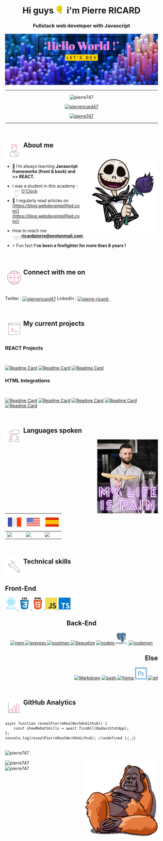 <h1 align="center">Hi guys <img src="hello.gif" alt="hello" width="30" /> i'm Pierre RICARD</h1>
<h3 align="center">Fullstack web developer with Javascript</h3>

<img src="banner.png">

<br>

<hr>

<p align="center"> <img src="https://komarev.com/ghpvc/?username=pierre747&label=Profile%20views&color=0e75b6&style=flat" alt="pierre747" /> </p>

<p align="center"> <a href="https://twitter.com/pierrericard47" target="blank"><img src="https://img.shields.io/twitter/follow/pierrericard47?logo=twitter&style=for-the-badge" alt="pierrericard47" /></a> </p>

<p align="center"> <a href="https://github.com/ryo-ma/github-profile-trophy"><img src="https://github-profile-trophy.vercel.app/?username=pierre747&theme=dracula" alt="pierre747" /></a> </p>

<hr>

<br>

## About me <img align="left" src="avatar.gif" alt="pierrericard47" width="60" />

<img align="right" src="jack.gif" alt="jack"/>
<br>

-   🌱 I’m always learning **Javascript frameworks (front & back) and >> REACT.**

-   I was a student in this academy : [O'Clock](https://oclock.io/) <img align="left" src="book.gif" alt="pierrericard47" width="30" />

-   📝 I regularly read articles on [https://blog.webdevsimplified.com/](https://blog.webdevsimplified.com/)

-   How to reach me **ricardpierre@protonmail.com** <img align="left" src="enveloppe.gif" alt="pierrericard47" width="30" />

-   ⚡ Fun fact **I've been a firefighter for more than 8 years !**

<br>

## Connect with me on <img align="left" src="globe.gif" alt="pierrericard47" width="60" />

<br>
<br>

<p align="left" width="50%">
Twitter :
<a href="https://twitter.com/pierrericard47" target="blank"> <img align="center" src="https://raw.githubusercontent.com/rahuldkjain/github-profile-readme-generator/master/src/images/icons/Social/twitter.svg" alt="pierrericard47" height="30" width="40" /></a>
LinkedIn :
<a href="https://linkedin.com/in/pierre-ricard-" target="blank"><img align="center" src="https://raw.githubusercontent.com/rahuldkjain/github-profile-readme-generator/master/src/images/icons/Social/linked-in-alt.svg" alt="pierre-ricard-" height="30" width="40" /></a>
</p>

<br>

## My current projects <img align="left" src="repo.gif" alt="repo" width="60" />

<br>

### REACT Projects

<br>

[![Readme Card](https://github-readme-stats.vercel.app/api/pin/?username=pierre747&repo=Meme-Generator&theme=dracula)](https://github.com/Pierre747/Meme-Generator)
[![Readme Card](https://github-readme-stats.vercel.app/api/pin/?username=pierre747&repo=Cooking-With-React&theme=dracula)](https://github.com/Pierre747/Cooking-With-React)
[![Readme Card](https://github-readme-stats.vercel.app/api/pin/?username=pierre747&repo=Aggregate&theme=dracula)](https://github.com/Pierre747/Aggregate)
<br>

### HTML Integrations

<br>

[![Readme Card](https://github-readme-stats.vercel.app/api/pin/?username=pierre747&repo=integration-HTML-responsive&theme=dracula)](https://github.com/Pierre747/integration-HTML-responsive)
[![Readme Card](https://github-readme-stats.vercel.app/api/pin/?username=pierre747&repo=integration-HTML-Part2&theme=dracula)](https://github.com/Pierre747/integration-HTML-Part2)
[![Readme Card](https://github-readme-stats.vercel.app/api/pin/?username=pierre747&repo=integration-HTML-part-3&theme=dracula)](https://github.com/Pierre747/integration-HTML-part-3)
[![Readme Card](https://github-readme-stats.vercel.app/api/pin/?username=pierre747&repo=HTML-integration-with-sass&theme=dracula)](https://github.com/Pierre747/HTML-integration-with-sass)
[![Readme Card](https://github-readme-stats.vercel.app/api/pin/?username=pierre747&repo=HTML-Sass---Ultimate-integration-&theme=dracula)](https://github.com/Pierre747/HTML-Sass---Ultimate-integration-)

<br>

## Languages spoken <img align="left" src="chat.gif" alt="pierrericard47" width="60" />

<p align="center"> <img align="right" src="pain.jpg" alt="pain" width="200"/>
</p>

<br>
<br>

| ![Fr](fr.png)                                                              | ![Us](us.png)                                                             | ![Esp](esp.png)                                                           |
| -------------------------------------------------------------------------- | ------------------------------------------------------------------------- | ------------------------------------------------------------------------- |
| ![](https://us-central1-progress-markdown.cloudfunctions.net/progress/100) | ![](https://us-central1-progress-markdown.cloudfunctions.net/progress/95) | ![](https://us-central1-progress-markdown.cloudfunctions.net/progress/90) |

<br>

## Technical skills <img align="left" src="tool.gif" alt="pierrericard47" width="60" />

<br>

<h2 align="left">Front-End</h2>

<p align="left">
<a href="https://reactjs.org/" target="_blank" rel="noreferrer"> <img src="https://raw.githubusercontent.com/devicons/devicon/master/icons/react/react-original-wordmark.svg" alt="react" width="40" height="40"/> </a> <a href="https://www.w3schools.com/css/" target="_blank" rel="noreferrer"> <img src="https://raw.githubusercontent.com/devicons/devicon/master/icons/css3/css3-original-wordmark.svg" alt="css3" width="40" height="40"/> </a> <a href="https://www.w3.org/html/" target="_blank" rel="noreferrer"> <img src="https://raw.githubusercontent.com/devicons/devicon/master/icons/html5/html5-original-wordmark.svg" alt="html5" width="40" height="40"/> </a> <a href="https://developer.mozilla.org/en-US/docs/Web/JavaScript" target="_blank" rel="noreferrer"> <img src="https://raw.githubusercontent.com/devicons/devicon/master/icons/javascript/javascript-original.svg" alt="javascript" width="40" height="40"/> </a> <a href="https://www.linux.org/" target="_blank" rel="noreferrer"></a> <a href="https://www.typescriptlang.org/" target="_blank" rel="noreferrer"> <img src="https://raw.githubusercontent.com/devicons/devicon/master/icons/typescript/typescript-original.svg" alt="typescript" width="40" height="40"/> </a> </p>

<h2 align="center">Back-End</h2>
<p align="center">
<a href="https://www.npmjs.com/" target="_blank" rel="noreferrer"> <img src="https://www.vectorlogo.zone/logos/npmjs/npmjs-ar21.svg" alt="npm" width="70"/> </a>
<a href="https://expressjs.com" target="_blank" rel="noreferrer"> <img src="https://www.vectorlogo.zone/logos/expressjs/expressjs-icon.svg" alt="express" width="40" height="40"/> </a>
 <a href="https://postman.com" target="_blank" rel="noreferrer"> <img src="https://www.vectorlogo.zone/logos/getpostman/getpostman-icon.svg" alt="postman" width="40" height="40"/> </a>
<a href="https://sequelize.org/"> <img src="https://www.vectorlogo.zone/logos/sequelizejs/sequelizejs-icon.svg" alt="Sequelize" width="40" height="40"/></a> <a href="https://nodejs.org" target="_blank" rel="noreferrer"> <img src="https://www.vectorlogo.zone/logos/nodejs/nodejs-icon.svg" alt="nodejs" width="40" height="40"/> </a> <a href="https://www.postgresql.org" target="_blank" rel="noreferrer"> <img src="https://raw.githubusercontent.com/devicons/devicon/master/icons/postgresql/postgresql-original-wordmark.svg" alt="postgresql" width="40" height="40"/> </a> <a href="https://www.npmjs.com/" target="_blank" rel="noreferrer"> <img src="https://www.vectorlogo.zone/logos/nodemonio/nodemonio-icon.svg" alt="nodemon" width="40" height="40"/></p> </a>
 <h2 align="right">Else</h2>
<p align="right">
 <a href="https://www.markdownguide.org/"> <img src="https://www.vectorlogo.zone/logos/markdown-here/markdown-here-icon.svg" alt="Markdown" width="40" height="40"/></a>
<a href="https://www.gnu.org/software/bash/" target="_blank" rel="noreferrer"> <img src="https://www.vectorlogo.zone/logos/gnu_bash/gnu_bash-icon.svg" alt="bash" width="40" height="40"/> </a>
<a href="https://www.figma.com/" target="_blank" rel="noreferrer"> <img src="https://www.vectorlogo.zone/logos/figma/figma-icon.svg" alt="figma" width="40" height="40"/> </a>
 <a href="https://www.photoshop.com/en" target="_blank" rel="noreferrer"> <img src="https://raw.githubusercontent.com/devicons/devicon/master/icons/photoshop/photoshop-line.svg" alt="photoshop" width="40" height="40"/> <a href="https://git-scm.com/" target="_blank" rel="noreferrer"> <img src="https://www.vectorlogo.zone/logos/git-scm/git-scm-icon.svg" alt="git" width="40" height="40"/> </a> </a> 
</p>

<br>

## GitHub Analytics <img align="left" src="stats.gif" alt="pierrericard47" width="60" />

<br>

```JS
async function revealPierreRealWorkOnGithub() {
    const showMeDatSkills = await findAll(BadassStatApp);
};
console.log(revealPierreRealWorkOnGithub); //undefined (⌣̩̩́_⌣̩̩̀)
```

<br>

<img align="center" src="https://github-readme-stats.vercel.app/api/top-langs?username=pierre747&show_icons=true&theme=dracula&locale=en&layout=compact" alt="pierre747" />

<br>
<p align="right"> <img align="right" src="gorilla.gif" alt="gorilla"/>
</p>
<img align="center" src="https://github-readme-stats.vercel.app/api?username=pierre747&show_icons=true&theme=dracula&locale=en" alt="pierre747" />

<br>

<img align="center" src="https://github-readme-streak-stats.herokuapp.com/?user=pierre747&theme=dracula" alt="pierre747" />
